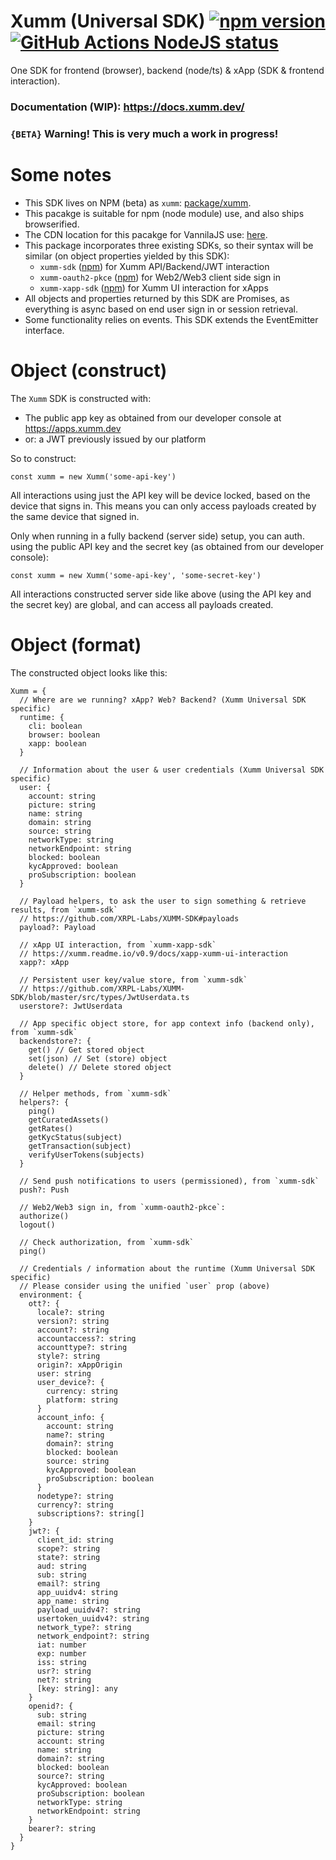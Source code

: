 # Xumm (Universal SDK)  [![npm version](https://badge.fury.io/js/xumm.svg)](https://www.npmjs.com/xumm) [![GitHub Actions NodeJS status](https://github.com/XRPL-Labs/Xumm-Universal-SDK/workflows/NodeJS/badge.svg?branch=main)](https://github.com/XRPL-Labs/Xumm-Universal-SDK/actions)

One SDK for frontend (browser), backend (node/ts) & xApp (SDK & frontend interaction).

### Documentation (WIP): https://docs.xumm.dev/

### `{BETA}` Warning! This is very much a work in progress!

# Some notes

- This SDK lives on NPM (beta) as `xumm`: [package/xumm](https://www.npmjs.com/package/xumm).
- This pacakge is suitable for npm (node module) use, and also ships browserified.
- The CDN location for this pacakge for VannilaJS use: [here](https://xumm.app/assets/cdn/xumm.min.js).
- This package incorporates three existing SDKs, so their syntax will be similar (on object properties yielded by this SDK):
  - `xumm-sdk` ([npm](https://www.npmjs.com/package/xumm-sdk)) for Xumm API/Backend/JWT interaction
  - `xumm-oauth2-pkce` ([npm](https://www.npmjs.com/package/xumm-oauth2-pkce)) for Web2/Web3 client side sign in
  - `xumm-xapp-sdk` ([npm](https://www.npmjs.com/package/xumm-xapp-sdk)) for Xumm UI interaction for xApps
- All objects and properties returned by this SDK are Promises, as everything is async based on end user sign in or session retrieval.
- Some functionality relies on events. This SDK extends the EventEmitter interface.

# Object (construct)

The `Xumm` SDK is constructed with:

- The public app key as obtained from our developer console at https://apps.xumm.dev
- or: a JWT previously issued by our platform

So to construct:

```
const xumm = new Xumm('some-api-key')
```

All interactions using just the API key will be device locked, based on the device that signs in. This means you can only access payloads created by the same device that signed in.

Only when running in a fully backend (server side) setup, you can auth. using the public API key and the secret key (as obtained from our developer console):

```
const xumm = new Xumm('some-api-key', 'some-secret-key')
```

All interactions constructed server side like above (using the API key and the secret key) are global, and can access all payloads created.

# Object (format)

The constructed object looks like this:

```
Xumm = {
  // Where are we running? xApp? Web? Backend? (Xumm Universal SDK specific)
  runtime: {
    cli: boolean
    browser: boolean
    xapp: boolean
  }

  // Information about the user & user credentials (Xumm Universal SDK specific)
  user: {
    account: string
    picture: string
    name: string
    domain: string
    source: string
    networkType: string
    networkEndpoint: string
    blocked: boolean
    kycApproved: boolean
    proSubscription: boolean
  }

  // Payload helpers, to ask the user to sign something & retrieve results, from `xumm-sdk`
  // https://github.com/XRPL-Labs/XUMM-SDK#payloads
  payload?: Payload

  // xApp UI interaction, from `xumm-xapp-sdk`
  // https://xumm.readme.io/v0.9/docs/xapp-xumm-ui-interaction
  xapp?: xApp

  // Persistent user key/value store, from `xumm-sdk`
  // https://github.com/XRPL-Labs/XUMM-SDK/blob/master/src/types/JwtUserdata.ts
  userstore?: JwtUserdata

  // App specific object store, for app context info (backend only), from `xumm-sdk`
  backendstore?: {
    get() // Get stored object
    set(json) // Set (store) object
    delete() // Delete stored object
  }

  // Helper methods, from `xumm-sdk`
  helpers?: {
    ping()
    getCuratedAssets()
    getRates()
    getKycStatus(subject)
    getTransaction(subject)
    verifyUserTokens(subjects)
  }

  // Send push notifications to users (permissioned), from `xumm-sdk`
  push?: Push

  // Web2/Web3 sign in, from `xumm-oauth2-pkce`:
  authorize()
  logout()

  // Check authorization, from `xumm-sdk`
  ping()

  // Credentials / information about the runtime (Xumm Universal SDK specific)
  // Please consider using the unified `user` prop (above)
  environment: {
    ott?: {
      locale?: string
      version?: string
      account?: string
      accountaccess?: string
      accounttype?: string
      style?: string
      origin?: xAppOrigin
      user: string
      user_device?: {
        currency: string
        platform: string
      }
      account_info: {
        account: string
        name?: string
        domain?: string
        blocked: boolean
        source: string
        kycApproved: boolean
        proSubscription: boolean
      }
      nodetype?: string
      currency?: string
      subscriptions?: string[]
    }
    jwt?: {
      client_id: string
      scope?: string
      state?: string
      aud: string
      sub: string
      email?: string
      app_uuidv4: string
      app_name: string
      payload_uuidv4?: string
      usertoken_uuidv4?: string
      network_type?: string
      network_endpoint?: string
      iat: number
      exp: number
      iss: string
      usr?: string
      net?: string
      [key: string]: any
    }
    openid?: {
      sub: string
      email: string
      picture: string
      account: string
      name: string
      domain?: string
      blocked: boolean
      source?: string
      kycApproved: boolean
      proSubscription: boolean
      networkType: string
      networkEndpoint: string
    }
    bearer?: string
  }
}
```

